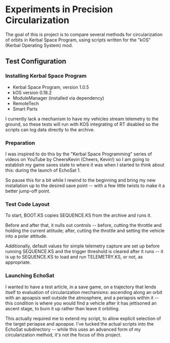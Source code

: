 # Experiments in Precision Circularization

The goal of this is project is to compare several methods for
circularization of orbits in Kerbal Space Program, using scripts
written for the "kOS" (Kerbal Operating System) mod.

## Test Configuration

### Installing Kerbal Space Program

- Kerbal Space Program, version 1.0.5
- kOS version 0.18.2
- ModuleManager (installed via dependency)
- RemoteTech
- Smart Parts

I currently lack a mechanism to have my vehicles stream telemetry to
the ground, so these tests will run with KOS integrating of RT
disabled so the scripts can log data directly to the archive.

### Preparation

I was inspired to do this by the "Kerbal Space Programming" series of
videos on YouTube by CheersKevin (Cheers, Kevin!) so I am going to
establish my game saves state to where it was when I started to think
about this: during the launch of EchoSat 1.

So pause this for a bit while I rewind to the beginning and bring my
new installation up to the desired save point -- with a few little
twists to make it a better jump-off point.

### Test Code Layout

To start, BOOT.KS copies SEQUENCE.KS from the archive and runs it.

Before and after that, it nulls out controls -- before, cutting the
throttle and holding the current attitude; after, cutting the throttle
and setting the vehicle into a polar attitude.

Additionally, default values for simple telemetry capture are set up
before running SEQUENCE.KS and the trigger threshold is cleared after
it runs -- it is up to SEQUENCE.KS to load and run TELEMETRY.KS, or
not, as appropriate.

### Launching EchoSat

I wanted to have a test article, in a save game, on a trajectory that
lends itself to evaluation of circularization mechanisms: ascending
along an orbit with an apoapsis well outside the atmosphere, and a
periapsis within it -- this condition is where you would find a
vehicle after it has jettisoned an ascent stage, to burn it up rather
than leave it orbiting.

This actually required me to extend my script, to allow explicit
selection of the target periapse and apoapse. I've tucked the actual
scripts into the EchoSat subdirectory -- while this uses an advanced
form of my circularization method, it's not the focus of this project.

